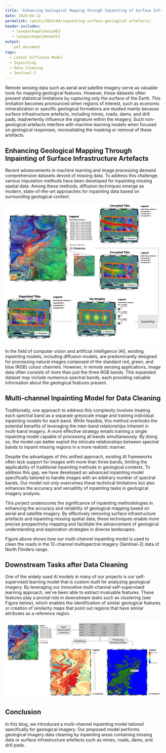 ```yaml
---
title: 'Enhancing Geological Mapping through Inpainting of Surface Infrastructure Artefacts '
date: 2024-04-12
permalink: /posts/2024/04/inpainting-surface-geological-artefacts/
header-includes:
   - \usepackage{amssymb}
   - \usepackage{amsmath}
output:
    pdf_document
tags:
  - Latent Diffusion Model
  - Inpainting
  - Data Cleaning
  - Sentinel-2
---
```


Remote sensing data such as aerial and satellite imagery serve as valuable tools for mapping geological  features.  However,  these  datasets  often  present  statistical  limitations  by  capturing only the surface of the Earth. This limitation becomes pronounced when regions of interest, such as economic mineralization or specific geological formations are studied mainly because surface infrastructure artefacts, including mines, roads, dams, and drill pads, inadvertently influence the signature  within  the  imagery.  Such  non-geological  artefacts  interfere  with  machine  learning models when focused on geological responses, necessitating the masking or removal of these 
artefacts.

## Enhancing Geological Mapping Through Inpainting of Surface Infrastructure Artefacts 

 
Recent  advancements  in  machine  learning  and  image  processing  demand  comprehensive datasets  devoid  of  missing  data.  To  address  this  challenge,  various  imputation  methods  have been developed for inpainting missing spatial data. Among these methods, diffusion techniques emerge  as  modern,  state-of-the-art  approaches  for  inpainting  data  based  on  surrounding geological context. 

<p align="center">
<img src="/images/Inpainting_diagram2.jpg" width=800>
</p> 


In  the  field  of  computer  vision  and  artificial  intelligence  (AI),  existing  inpainting  models, including diffusion models, are predominantly designed for processing natural images composed of  the  standard  red,  green,  and  blue  (RGB)  colour  channels.  However,  in  remote  sensing applications, image  data often  consists of  more  than just the three  RGB bands.  This expanded dataset  may  include  numerous  spectral  bands,  each  providing  valuable  information  about the geological features present. 

## Multi-channel Inpainting Model for Data Cleaning

Traditionally, one approach to address this complexity involves treating each spectral band as a  separate  greyscale  image  and  training  individual  inpainting  models  for  each  band.  While feasible, this method overlooks the potential benefits of leveraging the inter-band relationships inherent  in  multi-band  imagery.  A  more  effective  strategy  entails  training  a  single  inpainting model capable of processing all bands simultaneously. By doing so, the model can better exploit the intricate relationships between spectral bands to inpaint missing regions in a more realistic manner. 

Despite the advantages of this unified approach, existing AI frameworks often lack support for images with more than three bands, limiting the applicability of traditional inpainting methods in geological  contexts.  To  address  this  gap,  we  have  developed  an  advanced  inpainting  model specifically tailored to handle images with an arbitrary number of spectral bands. Our model not only  overcomes  these  technical  limitations  but  also  enhances  the  accuracy  and  versatility  of inpainting tasks in geological imagery analysis. 

This  porject  underscores  the  significance  of  inpainting  methodologies  in  enhancing  the accuracy and reliability of geological mapping based on aerial and satellite imagery. By 
effectively  removing  surface  infrastructure  artefacts  and  inpainting  missing  spatial  data,  these techniques  enable  more  precise  prospectivity  mapping  and  facilitate  the  advancement  of geological understanding and exploration strategies in diverse landscapes.

Figure above shows how our multi-channel inpainting model is used to clean the roads in the 12-channel multispectral imagery (Sentinel-2) data of North Flinders range. 


## Downstream Tasks after Data Cleaning

One of the widely used AI models in many of our projects is our self-supervised learning model that is custom-built for analyzing geological imagery. By leveraging our innovative multi-channel self-supervised learning approach, we've been able to extract invaluable features. These features play a pivotal role in downstream tasks such as clustering (see Figure below), which enables the identification of similar geological features or creation of similarity maps that point out regions that have similar attributes as a reference region.


<p align="center">
<img src="/images/downstream_tasks.jpg" width=800>
</p> 

## Conclusion

In this blog, we introduced a multi-channel inpainting model tailored specifically for geological imagery. Our proposed model performs geological imagery data cleaning by inpainting areas containing missing data or surface infrastructure artefacts such as mines, roads, dams, and drill pads.



















